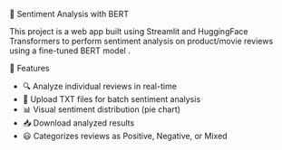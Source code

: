 🎯 Sentiment Analysis with BERT

This project is a web app built using Streamlit and HuggingFace Transformers to perform sentiment analysis on product/movie reviews using a fine-tuned BERT model .

🚀 Features

- 🔍 Analyze individual reviews in real-time
- 📁 Upload  TXT files for batch sentiment analysis
- 📊 Visual sentiment distribution (pie chart)
- 📥 Download analyzed results
- 😃 Categorizes reviews as Positive, Negative, or Mixed
